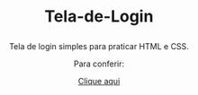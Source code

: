 # <div align="center"> Tela-de-Login </p>

<div align="center">Tela de login simples para praticar HTML e CSS. </p>

<div align="center"> Para conferir: </p>

<p align="center"><a href="https://dillikel.github.io/Tela-de-Login/" target="_blank">Clique aqui</a></p>


